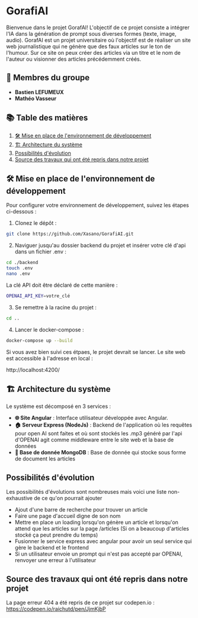 # GorafiAI

Bienvenue dans le projet GorafAI! L'objectif de ce projet consiste a intégrer l'IA dans la génération de prompt sous diverses formes (texte, image, audio).
GorafAI est un projet universitaire où l'objectif est de réaliser un site web journalistique qui ne génère que des faux articles sur le ton de l'humour.
Sur ce site on peux créer des articles via un titre et le nom de l'auteur ou visionner des articles précédemment créés.

## 👥 Membres du groupe

- **Bastien LEFUMEUX**
- **Mathéo Vasseur**

## 📚 Table des matières

1. [🛠️ Mise en place de l'environnement de développement](#dev-setup)
2. [🏗️ Architecture du système](#system-architecture)
3. [Possibilités d'évolution](#evol)
4. [Source des travaux qui ont été repris dans notre projet](#source)

## <span id="dev-setup">🛠️ Mise en place de l'environnement de développement</span>
Pour configurer votre environnement de développement, suivez les étapes ci-dessous :

1. Clonez le dépôt :
```bash
git clone https://github.com/Xasano/GorafiAI.git
```

2. Naviguer jusqu'au dossier backend du projet et insérer votre clé d'api dans un fichier .env :
```bash
cd ./backend
touch .env
nano .env
```
La clé API doit être déclaré de cette manière :
```bash
OPENAI_API_KEY=votre_clé
```

3. Se remettre à la racine du projet :
```bash
cd ..
```

4. Lancer le docker-compose :
```bash
docker-compose up --build
```

Si vous avez bien suivi ces étpaes, le projet devrait se lancer. Le site web est accessible à l'adresse en local : <p href="localhost:4200/">http://localhost:4200/</p>

## <span id="system-architecture">🏗️ Architecture du système</span>

Le système est décomposé en 3 services :
- **🌐 Site Angular** : Interface utilisateur développée avec Angular.
- **🏠 Serveur Express (NodeJs)** : Backend de l'application où les requêtes pour open AI sont faites et où sont stockés les .mp3 généré par l'api d'OPENAI agit comme middleware entre le site web et la base de données
- **🤝 Base de donnée MongoDB** : Base de donnée qui stocke sous forme de document les articles

## <span id="evol">Possibilités d'évolution</span>

Les possibilités d'évolutions sont nombreuses mais voici une liste non-exhaustive de ce qu'on pourrait ajouter
- Ajout d'une barre de recherche pour trouver un article
- Faire une page d'accueil digne de son nom
- Mettre en place un loading lorsqu'on génère un article et lorsqu'on attend que les articles sur la page /articles (Si on a beaucoup d'articles stocké ça peut prendre du temps)
- Fusionner le service express avec angular pour avoir un seul service qui gère le backend et le frontend
- Si un utilisateur envoie un prompt qui n'est pas accepté par OPENAI, renvoyer une erreur à l'utilisateur

## <span id="source">Source des travaux qui ont été repris dans notre projet</span>
La page erreur 404 a été repris de ce projet sur codepen.io : https://codepen.io/raichutd/pen/JjmKjbP
